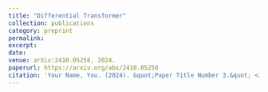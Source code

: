 ```yaml
---
title: "Differential Transformer"
collection: publications
category: preprint
permalink:
excerpt:
date:
venue: arXiv:2410.05258, 2024.
paperurl: https://arxiv.org/abs/2410.05258
citation: 'Your Name, You. (2024). &quot;Paper Title Number 3.&quot; <i>GitHub Journal of Bugs</i>. 1(3).'
---
```

